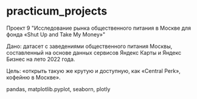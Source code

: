 # practicum_projects

Проект 9 "Исследование рынка общественного питания в Москве для фонда «Shut Up and Take My Money»"

Дано: датасет с заведениями общественного питания Москвы, составленный на основе данных сервисов Яндекс Карты и Яндекс Бизнес на лето 2022 года.

Цель: «открыть такую же крутую и доступную, как «Central Perk», кофейню в Москве».

pandas, matplotlib.pyplot, seaborn, plotly
